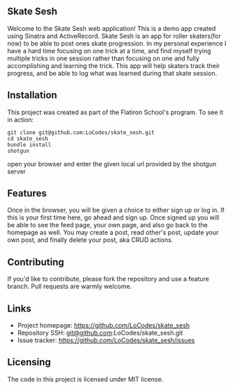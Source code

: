 
## Skate Sesh

Welcome to the Skate Sesh web application! This is a demo app created using Sinatra and ActiveRecord. Skate Sesh is an app for roller skaters(for now) to be able to post ones skate progression. In my personal experience I have a hard time focusing on one trick at a time, and find myself trying multiple tricks in one session rather than focusing on one and fully accomplishing and learning the trick. This app will help skaters track their progress, and be able to log what was learned during that skate session. 


## Installation

This project was created as part of the Flatiron School's program. To see it in action:

```
git clone git@github.com:LoCodes/skate_sesh.git
cd skate_sesh
bundle install 
shotgun
```

open your browser and enter the given local url provided by the shotgun server


## Features

Once in the browser, you will be given a choice to either sign up or log in. If this is your first time here, go ahead and sign up. Once signed up you will be able to see the feed page, your own page, and also go back to the homepage as well. You may create a post, read other's post, update your own post, and finally delete your post, aka CRUD actions. 


## Contributing 

If you'd like to contribute, please fork the repository and use a feature branch. Pull requests are warmly welcome.


## Links

- Project homepage: https://github.com/LoCodes/skate_sesh
- Repository SSH: git@github.com:LoCodes/skate_sesh.git 
- Issue tracker: https://github.com/LoCodes/skate_sesh/issues


## Licensing 

The code in this project is licensed under MIT license.